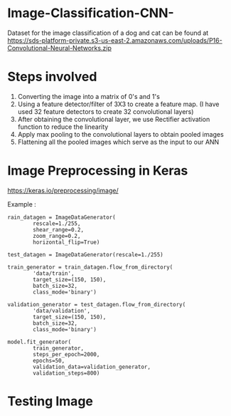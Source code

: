 # Image-Classification-CNN-
Dataset for the image classification of a dog and cat can be found at https://sds-platform-private.s3-us-east-2.amazonaws.com/uploads/P16-Convolutional-Neural-Networks.zip

# Steps involved
1. Converting the image into a matrix of 0's and 1's
2. Using a feature detector/filter of 3X3 to create a feature map. (I have used 32 feature detectors to create 32 convolutional layers)
3. After obtaining the convolutional layer, we use Rectifier activation function to reduce the linearity
4. Apply max pooling to the convolutional layers to obtain pooled images
5. Flattening all the pooled images which serve as the input to our ANN

# Image Preprocessing in Keras
https://keras.io/preprocessing/image/

Example :
```
rain_datagen = ImageDataGenerator(
        rescale=1./255,
        shear_range=0.2,
        zoom_range=0.2,
        horizontal_flip=True)

test_datagen = ImageDataGenerator(rescale=1./255)

train_generator = train_datagen.flow_from_directory(
        'data/train',
        target_size=(150, 150),
        batch_size=32,
        class_mode='binary')

validation_generator = test_datagen.flow_from_directory(
        'data/validation',
        target_size=(150, 150),
        batch_size=32,
        class_mode='binary')

model.fit_generator(
        train_generator,
        steps_per_epoch=2000,
        epochs=50,
        validation_data=validation_generator,
        validation_steps=800)
```
# Testing Image
